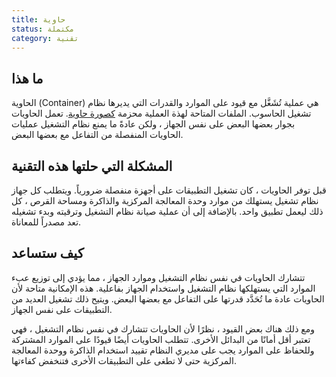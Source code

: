 ```yaml
---
title: حاوية
status: مكتملة
category: تقنية
---
```


## ما هذا
الحاوية (Container) هي عملية تُشَغَّل مع قيود على الموارد والقدرات التي يديرها نظام تشغيل الحاسوب. الملفات المتاحة لهذة العملية محزمة [كصورة حاوية](/container_image/). تعمل الحاويات بجوار بعضها البعض على نفس الجهاز ، ولكن عادةً ما يمنع نظام التشغيل عمليات الحاويات المنفصلة من التفاعل مع بعضها البعض.

## المشكلة التي حلتها هذه التقنية
قبل توفر الحاويات ، كان تشغيل التطبيقات على أجهزة منفصلة ضرورياً. ويتطلب كل جهاز نظام تشغيل يستهلك من موارد وحدة المعالجة المركزية والذاكرة ومساحة القرص ، كل ذلك ليعمل تطبيق واحد. بالإضافة إلى أن عملية صيانة نظام التشغيل وترقيته وبدء تشغيله تعد مصدراً للمعاناة.

##  كيف ستساعد
تتشارك الحاويات في نفس نظام التشغيل وموارد الجهاز ، مما يؤدي إلى توزيع عبء الموارد التي يستهلكها نظام التشغيل واستخدام الجهاز بفاعلية. هذه الإمكانية متاحة لأن الحاويات عادة ما تُحَدَّد قدرتها على التفاعل مع بعضها البعض. ويتيح ذلك تشغيل العديد من التطبيقات على نفس الجهاز.

ومع ذلك هناك بعض القيود ، نظرًا لأن الحاويات تتشارك في نفس نظام التشغيل ، فهي تعتبر أقل أمانًا من البدائل الأخرى. تتطلب الحاويات أيضًا قيودًا على الموارد المشتركة وللحفاظ على الموارد يجب على مديري النظام تقييد استخدام الذاكرة ووحدة المعالجة المركزية حتى لا تطغى على التطبيقات الأخرى فتنخفض كفاءتها.
